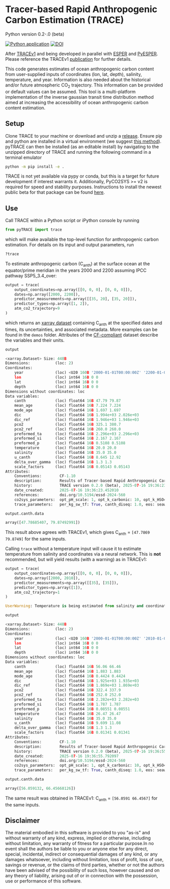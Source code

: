 # Tracer-based Rapid Anthropogenic Carbon Estimation (TRACE)
Python version 0.2-.0 (beta)

[![Python application](https://github.com/d-sandborn/pyTRACE/actions/workflows/python-app.yml/badge.svg)](https://github.com/d-sandborn/pyTRACE/actions/workflows/python-app.yml) 
[![DOI](https://zenodo.org/badge/931694885.svg)](https://doi.org/10.5281/zenodo.15597122)

After [TRACEv1](https://github.com/BRCScienceProducts/TRACEv1) and being developed in parallel with [ESPER](https://github.com/BRCScienceProducts/ESPER) and [PyESPER](https://github.com/LarissaMDias/PyESPER). Please reference the TRACEv1 [publication](https://doi.org/10.5194/essd-17-3073-2025) for further details.

This code generates estimates of ocean anthropogenic carbon content from user-supplied inputs of coordinates (lon, lat, depth), salinity, temperature, and year. Information is also needed about the historical and/or future atmospheric CO<sub>2</sub> trajectory.  This information can be provided or default values can be assumed.  This tool is a multi-platform implementation of the inverse gaussian transit time distribution method aimed at increasing the accessibility of ocean anthropogenic carbon content estimation.

## Setup

Clone TRACE to your machine or download and unzip a [release](https://github.com/d-sandborn/pyTRACE/releases).  Ensure pip and python are installed in a virtual environment (we suggest [this method](https://mamba.readthedocs.io/en/latest/installation/mamba-installation.html)). pyTRACE can then be installed (as an editable install) by navigating to the unzipped directory of TRACE and running the following command in a terminal emulator
```bash
python -m pip install -e .
```
TRACE is not yet available via pypy or conda, but this is a target for future development if interest warrants it. Additionally, PyCO2SYS >= v2 is required for speed and stability purposes. Instructions to install the newest public beta for that package can be found [here](https://mvdh.xyz/PyCO2SYS/).

## Use

Call TRACE within a Python script or iPython console by running 

```python
from pyTRACE import trace
```

which will make available the top-level function for anthropogenic carbon estimation. For details on its input and output parameters, run

```python
?trace
```

To estimate anthropogenic carbon (C<sub>anth</sub>) at the surface ocean at the equator/prime meridian in the years 2000 and 2200 assuming IPCC pathway SSP5_3.4_over:

```python
output = trace(
    output_coordinates=np.array([[0, 0, 0], [0, 0, 0]]),
    dates=np.array([2000, 2200]),
    predictor_measurements=np.array([[35, 20], [35, 20]]),
    predictor_types=np.array([1, 2]),
    atm_co2_trajectory=9
)
```

which returns an [xarray dataset](https://docs.xarray.dev/en/latest/generated/xarray.Dataset.html) containing C<sub>anth</sub> at the specified dates and times, its uncertainties, and associated metadata. More examples can be found in the ```demos``` folder. Attributes of the [CF-compliant](https://cfconventions.org/) dataset describe the variables and their units.

```python
output

<xarray.Dataset> Size: 448B
Dimensions:           (loc: 2)
Coordinates:
    year              (loc) <U20 160B '2000-01-01T00:00:00Z' '2200-01-01T00:0...
    lon               (loc) int64 16B 0 0
    lat               (loc) int64 16B 0 0
    depth             (loc) int64 16B 0 0
Dimensions without coordinates: loc
Data variables:
    canth             (loc) float64 16B 47.79 79.87
    mean_age          (loc) float64 16B 7.224 7.224
    mode_age          (loc) float64 16B 1.697 1.697
    dic               (loc) float64 16B 1.994e+03 2.026e+03
    dic_ref           (loc) float64 16B 1.946e+03 1.946e+03
    pco2              (loc) float64 16B 325.1 380.7
    pco2_ref          (loc) float64 16B 260.0 260.0
    preformed_ta      (loc) float64 16B 2.296e+03 2.296e+03
    preformed_si      (loc) float64 16B 2.167 2.167
    preformed_p       (loc) float64 16B 0.5108 0.5108
    temperature       (loc) float64 16B 20.0 20.0
    salinity          (loc) float64 16B 35.0 35.0
    u_canth           (loc) float64 16B 8.645 12.92
    delta_over_gamma  (loc) float64 16B 1.3 1.3
    scale_factors     (loc) float64 16B 0.05143 0.05143
Attributes:
    Conventions:        CF-1.10
    description:        Results of Tracer-based Rapid Anthropogenic Carbon Es...
    history:            TRACE version 0.2.0 (beta), 2025-07-16 19:36:23.45199...
    date_created:       2025-07-16 19:36:23.452010
    references:         doi.org/10.5194/essd-2024-560
    co2sys_parameters:  opt_pH_scale: 1, opt_k_carbonic: 10, opt_k_HSO4: 1, o...
    trace_parameters:   per_kg_sw_tf: True, canth_diseq: 1.0, eos: seawater, ...

output.canth.data

array([47.78685407, 79.87492991])

```

This result above agrees with TRACEv1, which gives C<sub>anth</sub> = ```[47.7869 79.8749]``` for the same inputs.

Calling ```trace``` without a temperature input will cause it to estimate temperature from salinity and coordinates via a neural network. This is **not** recommended, but will yield results (with a warning) as in TRACEv1:

```python
output = trace(
    output_coordinates=np.array([[0, 0, 0], [0, 0, 0]]),
    dates=np.array([2000, 2010]),
    predictor_measurements=np.array([[35], [35]]),
    predictor_types=np.array([1]),
    atm_co2_trajectory=1
)

UserWarning: Temperature is being estimated from salinity and coordinate information.

output

<xarray.Dataset> Size: 448B
Dimensions:           (loc: 2)
Coordinates:
    year              (loc) <U20 160B '2000-01-01T00:00:00Z' '2010-01-01T00:0...
    lon               (loc) int64 16B 0 0
    lat               (loc) int64 16B 0 0
    depth             (loc) int64 16B 0 0
Dimensions without coordinates: loc
Data variables:
    canth             (loc) float64 16B 56.06 66.46
    mean_age          (loc) float64 16B 1.883 1.883
    mode_age          (loc) float64 16B 0.4424 0.4424
    dic               (loc) float64 16B 1.925e+03 1.935e+03
    dic_ref           (loc) float64 16B 1.869e+03 1.869e+03
    pco2              (loc) float64 16B 322.4 337.9
    pco2_ref          (loc) float64 16B 252.0 252.0
    preformed_ta      (loc) float64 16B 2.282e+03 2.282e+03
    preformed_si      (loc) float64 16B 1.787 1.787
    preformed_p       (loc) float64 16B 0.08551 0.08551
    temperature       (loc) float64 16B 26.47 26.47
    salinity          (loc) float64 16B 35.0 35.0
    u_canth           (loc) float64 16B 9.699 11.08
    delta_over_gamma  (loc) float64 16B 1.3 1.3
    scale_factors     (loc) float64 16B 0.01341 0.01341
Attributes:
    Conventions:        CF-1.10
    description:        Results of Tracer-based Rapid Anthropogenic Carbon Es...
    history:            TRACE version 0.2.0 (beta), 2025-07-16 19:36:55.79208...
    date_created:       2025-07-16 19:36:55.792097
    references:         doi.org/10.5194/essd-2024-560
    co2sys_parameters:  opt_pH_scale: 1, opt_k_carbonic: 10, opt_k_HSO4: 1, o...
    trace_parameters:   per_kg_sw_tf: True, canth_diseq: 1.0, eos: seawater, ...

output.canth.data

array([56.059132, 66.45668126])

```

The same result was obtained in TRACEv1: C<sub>anth</sub> = ```[56.0591 66.4567]``` for the same inputs.

## Disclaimer

The material embodied in this software is provided to you "as-is" and without warranty of any kind, express, implied or otherwise, including without limitation, any warranty of fitness for a particular purpose.In no event shall the authors be liable to you or anyone else for any direct, special, incidental, indirect or consequential damages of any kind, or any damages whatsoever, including without limitation, loss of profit, loss of use, savings or revenue, or the claims of third parties, whether or not the authors have been advised of the possibility of such loss, however caused and on any theory of liability, arising out of or in connection with the possession, use or performance of this software.
